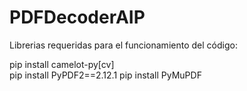 ﻿# PDFDecoderAIP

Librerias requeridas para el funcionamiento del código:

pip install camelot-py[cv]   
pip install PyPDF2==2.12.1
pip install PyMuPDF
